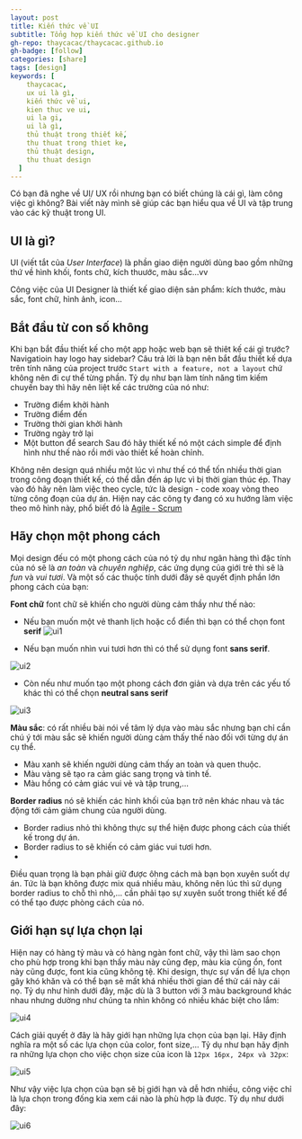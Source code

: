 ```yaml
---
layout: post
title: Kiến thức về UI
subtitle: Tổng hợp kiến thức về UI cho designer
gh-repo: thaycacac/thaycacac.github.io
gh-badge: [follow]
categories: [share]
tags: [design]
keywords: [
    thaycacac,
    ux ui là gì,
    kiến thức về ui,
    kien thuc ve ui,
    ui la gi,
    ui là gì,
    thủ thuật trong thiết kế,
    thu thuat trong thiet ke,
    thủ thuật design,
    thu thuat design
  ]
---
```


Có bạn đã nghe về UI/ UX rồi nhưng bạn có biết chúng là cái gì, làm công việc gì không? Bài viết này mình sẽ giúp các bạn hiểu qua về UI và tập trung vào các kỹ thuật trong UI.

## UI là gì?

UI (viết tắt của *User Interface*) là phần giao diện người dùng bao gồm những thứ về hình khối, fonts chữ, kích thuước, màu sắc...vv 

Công việc của UI Designer là thiết kế giao diện sản phẩm: kích thước, màu sắc, font chữ, hình ảnh, icon...

## Bắt đầu từ con số không

Khi bạn bắt đầu thiết kế cho một app hoặc web bạn sẽ thiêt kế cái gì trước? Navigatioin hay logo hay sidebar? Câu trả lời là bạn nên bắt đầu thiết kế dựa trên tính năng của project trước `Start with a feature, not a layout` chứ không nên đi cự thể từng phần. Tỷ dụ như bạn làm tính năng tìm kiếm chuyến bay thì hãy nên liệt kế các trường của nó như:
* Trường điểm khởi hành
* Trường điểm đến
* Trường thời gian khởi hành
* Trường ngày trở lại
* Một button để search
Sau đó hãy thiết kế nó một cách simple để định hình như thế nào rồi mới vào thiết kế hoàn chỉnh.

Không nên design quá nhiều một lúc vì như thế có thể tốn nhiều thời gian trong công đoạn thiết kế, có thể dẫn đến áp lực vì bị thời gian thúc ép. Thay vào đó hãy nên làm việc theo cycle, tức là design - code xoay vòng theo từng công đoạn của dự án. Hiện nay các công ty đang có xu hướng làm việc theo mô hình này, phổ biết đó là [Agile - Scrum](https://thaycacac.github.io/2019-01-15-overview-agile-scrum/)

## Hãy chọn một phong cách

Mọi design đếu có một phong cách của nó tỷ dụ như ngân hàng thì đặc tính của nó sẽ là *an toàn* và *chuyên nghiệp*, các ứng dụng của giới trẻ thì sẽ là *fun* và *vui tươi*. Và một số các thuộc tính dưới đây sẽ quyết định phần lớn phong cách của bạn:

**Font chữ** font chữ sẽ khiến cho người dùng cảm thầy như thế nào:

* Nếu bạn muốn một vẻ thanh lịch hoặc cổ điển thì bạn có thể chọn font **serif**
![ui1](https://i.imgur.com/2sfgAbT.png)

* Nếu bạn muốn nhìn vui tươi hơn thì có thể sử dụng font **sans serif**.

![ui2](https://i.imgur.com/OdOlTx9.png)

* Còn nếu như muốn tạo một phong cách đơn giản và dựa trên các yếu tố khác thì có thể chọn **neutral sans serif**

![ui3](https://i.imgur.com/a1PNvwL.png)

**Màu sắc**: có rất nhiều bài nói về tâm lý dựa vào màu sắc nhưng bạn chỉ cần chú ý tới màu sắc sẽ khiến người dùng cảm thấy thế nào đối với từng dự án cụ thể.
* Màu xanh sẽ khiến người dùng cảm thấy an toàn và quen thuộc.
* Màu vàng sẽ tạo ra cảm giác sang trọng và tinh tế.
* Màu hồng có cảm giác vui vẻ và tập trung,...

**Border radius** nó sẽ khiến các hình khối của bạn trở nên khác nhau và tác động tới cảm giảm chung của người dùng.
* Border radius nhỏ thì không thực sự thể hiện được phong cách của thiết kế trong dự án.
* Border radius to sẽ khiến có cảm giác vui tươi hơn.
* 
Điều quan trọng là bạn phải giữ được ôhng cách mà bạn bọn xuyên suốt dự án. Tức là bạn không được mix quá nhiều màu, không nên lúc thì sử dụng border radius to chỗ thì nhỏ,... cần phải tạo sự xuyên suốt trong thiết kế để có thể tạo được phòng cách của nó.

## Giới hạn sự lựa chọn lại

Hiện nay có hàng tỷ màu và có hàng ngàn font chữ, vậy thì làm sao chọn cho phù hợp trong khi bạn thấy màu này cũng đẹp, màu kia cũng ổn, font này cũng được, font kia cũng không tệ. Khi design, thực sự vấn đề lựa chọn gây khó khăn và có thể bạn sẽ mất khá nhiều thời gian để thử cái này cái nọ. Tỷ dụ như hình dưới đây, mặc dù là 3 button với 3 màu background khác nhau nhưng dường như chúng ta nhìn không có nhiều khác biệt cho lắm:

![ui4](https://i.imgur.com/3EfSHT1.png)

Cách giải quyết ở đây là hãy giới hạn những lựa chọn của bạn lại. Hãy định nghĩa ra một số các lựa chọn của color, font size,... Tỷ dụ như bạn hãy định ra những lựa chọn cho việc chọn size của icon là `12px 16px, 24px và 32px`:

![ui5](https://i.imgur.com/iGXBu8u.png)

Như vậy việc lựa chọn của bạn sẽ bị giới hạn và dễ hơn nhiều, công việc chỉ là lựa chọn trong đống kia xem cái nào là phù hợp là được. Tỷ dụ như dưới đây: 

![ui6](https://i.imgur.com/Pjd665w.png)
